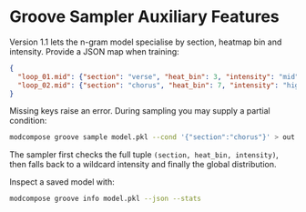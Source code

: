 # Groove Sampler Auxiliary Features

Version 1.1 lets the n-gram model specialise by section, heatmap bin and intensity.
Provide a JSON map when training:

```json
{
  "loop_01.mid": {"section": "verse", "heat_bin": 3, "intensity": "mid"},
  "loop_02.mid": {"section": "chorus", "heat_bin": 7, "intensity": "high"}
}
```

Missing keys raise an error. During sampling you may supply a partial condition:

```bash
modcompose groove sample model.pkl --cond '{"section":"chorus"}' > out.mid
```

The sampler first checks the full tuple `(section, heat_bin, intensity)`,
then falls back to a wildcard intensity and finally the global distribution.

Inspect a saved model with:

```bash
modcompose groove info model.pkl --json --stats
```
